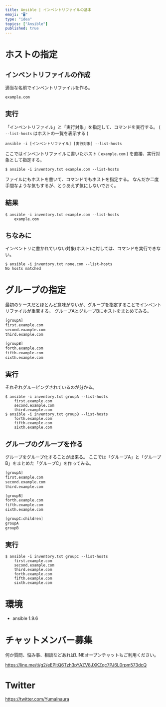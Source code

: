 ```yaml
---
title: Ansible | インベントリファイルの基本
emoji: "🖥"
type: "idea"
topics: ["Ansible"]
published: true
---
```


# ホストの指定

## インベントリファイルの作成

適当な名前でインベントリファイルを作る。

```:inventory.txt
example.com
```

## 実行

「インベントリファイル」と「実行対象」を指定して、コマンドを実行する。
( ` --list-hosts` はホストの一覧を表示する )

```
ansible -i [インベントリファイル] [実行対象] --list-hosts
```


ここではインベントリファイルに書いたホスト ( `example.com` ) を直接、実行対象として指定する。

```
$ ansible -i inventory.txt example.com --list-hosts
```

ファイルにもホストを書いて、コマンドでもホストを指定する。
なんだか二度手間なような気もするが、とりあえず気にしないでおく。

## 結果

```
$ ansible -i inventory.txt example.com --list-hosts
    example.com
```

## ちなみに

インベントリに書かれていない対象(ホスト)に対しては、コマンドを実行できない。

```
$ ansible -i inventory.txt none.com --list-hosts
No hosts matched
```

# グループの指定

最初のケースだとほとんど意味がないが、グループを指定することでインベントリファイルが重宝する。
グループAとグループBにホストをまとめてみる。

```:inventory.txt
[groupA]
first.example.com
second.example.com
third.example.com

[groupB]
forth.example.com
fifth.example.com
sixth.example.com
```

## 実行

それぞれグルーピングされているのが分かる。

```
$ ansible -i inventory.txt groupA --list-hosts
    first.example.com
    second.example.com
    third.example.com
$ ansible -i inventory.txt groupB --list-hosts
    forth.example.com
    fifth.example.com
    sixth.example.com
```

## グループのグループを作る

グループをグループ化することが出来る。
ここでは「グループA」と「グループB」をまとめた「グループC」を作ってみる。

```:inventory.txt
[groupA]
first.example.com
second.example.com
third.example.com

[groupB]
forth.example.com
fifth.example.com
sixth.example.com

[groupC:children]
groupA
groupB
```

## 実行

```
$ ansible -i inventory.txt groupC --list-hosts
    first.example.com
    second.example.com
    third.example.com
    forth.example.com
    fifth.example.com
    sixth.example.com
```

# 環境

- ansible 1.9.6








<!-- Update From Qiita API -->

# チャットメンバー募集


何か質問、悩み事、相談などあればLINEオープンチャットもご利用ください。

https://line.me/ti/g2/eEPltQ6Tzh3pYAZV8JXKZqc7PJ6L0rpm573dcQ





# Twitter


https://twitter.com/YumaInaura


<!-- Update From Qiita API -->


